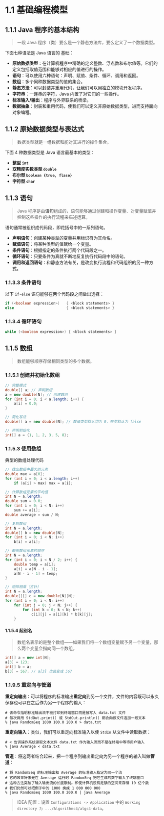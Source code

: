 # 1.1 基础编程模型

## 1.1.1 Java 程序的基本结构
> 一段 Java 程序（类）要么是一个静态方法库，要么定义了一个数据类型。

下面七种语法是 Java 语言的 基础：
* **原始数据类型**：在计算机程序中精确的定义整数、浮点数和布尔值等。它们的定义包括取值范围和能够对相应的值进行的操作。
* **语句**：可以使用六种语句：声明、赋值、条件、循环、调用和返回。
* **数组**：多个同种数据类型的值的集合。
* **静态方法**：可以封装并重用代码，让我们可以用独立的模块开发程序。
* **字符串**：一连串的字符，Java 内置了对它们的一些操作。
* **标准输入/输出**：程序与外界联系的桥梁。
* **数据抽象**：封装和重用代码，使我们可以定义非原始数据类型，进而支持面向对象编程。

## 1.1.2 原始数据类型与表达式
 > 数据类型就是一组数据和能对其进行的操作集合。

下面 4 种数据类型是 Java 语言最基本的类型：
* **整型 `int`**
* **双精度实数类型 `double`**
* **布尔型 `boolean {true, flase}`**
* **字符型 `char`**


## 1.1.3 语句
> Java 程序是由**语句**组成的，语句能够通过创建和操作变量、对变量赋值并控制这些操作的执行流程来描述运算。

语句通常被组织成代码段，即花括号中的一系列语句。
* **声明语句**：创建某种类型的变量并用标识符为其命名。
* **赋值语句**：将某种类型的值赋给一个变量。
* **条件语句**：根据指定的条件执行两个代码段之一。
* **循环语句**：只要条件为真就不断地反复执行代码段中的语句。
* **调用和返回语句**：和静态方法有关，是改变执行流程和代码组织的另一种方式。

### 1.1.3.3 条件语句
以下 `if-else` 语句能够在两个代码段之间做出选择：
```Java
if (<boolean expression>)   { <block statements> }
else                        { <block statements> }
```

### 1.1.3.4 循环语句
```Java
while (<boolean expression>) { <block statements> }
```

## 1.1.5 数组
> 数组能够顺序存储相同类型的多个数据。

### 1.1.5.1 创建并初始化数组
```Java
// 完整模式
double[] a; // 声明数组
a = new double[N]; // 创建数组
for (int i = 0; i < a.length; i++) {
    a[i] = 0.0;
}

// 简化写法
double[] a = new double[N]; // 数值类型默认均为 0，布尔默认为 false

// 声明初始化
int[] a = {1, 1, 2, 3, 5, 8};
```

### 1.1.5.3 使用数组
典型的数组处理代码
```Java
// 找出数组中最大的元素
double max = a[0];
for (int i = 0; i < a.length; i++)
    if (a[i] > max) max = a[i];

// 计算数组元素的平均值
int N = a.length;
double sum = 0.0;
for (int i = 0; i < N; i++)
    sum += a[i];
double average = sum / N;

// 复制数组
int N = a.length;
double[] b = new double[N];
for (int i = 0; i < N; i++)
    b[i] = a[i];

// 颠倒数组元素的顺序
int N = a.length;
for (int i = 0; i < N / 2; i++) {
    double temp = a[i];
    a[i] = a[N - i - 1];
    a[N - i - 1] = temp;
}

// 矩阵相乘（方针）
int N = a.length;
double[][] c = new double[N][N];
for (int i = 0; i < N; i++) 
    for (int j = 0; j < N; j++) {
        for (int k = 0; k < N; k++)
            c[i][j] = a[i][k] * b[k][j];
    }
```

#### 1.1.5.4 起别名
> 数组名表示的是整个数组——如果我们将一个数组变量赋予另一个变量，那么两个变量会指向同一个数组。

```Java
int[] a = new int[N];
a[3] = 123;
int[] b = a;
b[3] = 567; // a[3] 也会变成 567
```

### 1.1.9.5 重定向与管道
**重定向输出**：可以将程序的标准输出**重定向**到另一个文件，文件的内容既可以永久保存也可以在之后作为另一个程序的输入：
```shell
# 该命令指明标准输出流不被打印到终端窗口而是被写入 data.txt 文件
# 每次调用 StdOut.print() 或 StdOut.println() 都会向该文件追加一段文本
% java RandomSeq 1000 100.0 200.0 > data.txt
```
**重定向输入**：类似，我们可以重定向标准输入以使 `StdIn` 从文件中读取数据：
```shell
# < 告诉操作系统读取文本文件 data.txt 作为输入流而不是在终端中等待用户输入
% java Average < data.txt
```
**管道**：将这两者结合起来，把一个程序到输出重定向为另一个程序的输入叫做**管道**：
```shell
# 将 RandomSeq 的标准输出和 Average 的标准输入指定为同一个流
# 它的效果好像是在 Average 运行时 RandomSeq 把它生成的数字输入了终端窗口
# 这种方法突破了输入输出流的长度限制。即使计算机没有足够的空间来存储 10 亿个数
# 我们仍然可以把例子中的 1000 换成 1 000 000 000
% java RandomSeq 1000 100.0 200.0 | java Average
```
> IDEA 配置：设置 `Configurations -> Application` 中的 `Working directory 为 .../Algorithms4/algs4-data`。
